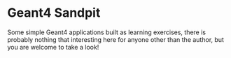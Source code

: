 # Geant4 Sandpit

Some simple Geant4 applications built as learning exercises, there is probably
nothing that interesting here for anyone other than the author, but you are
welcome to take a look!

